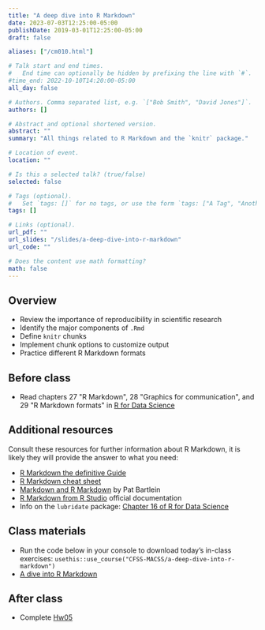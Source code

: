 ```yaml
---
title: "A deep dive into R Markdown"
date: 2023-07-03T12:25:00-05:00
publishDate: 2019-03-01T12:25:00-05:00
draft: false

aliases: ["/cm010.html"]

# Talk start and end times.
#   End time can optionally be hidden by prefixing the line with `#`.
#time_end: 2022-10-10T14:20:00-05:00
all_day: false

# Authors. Comma separated list, e.g. `["Bob Smith", "David Jones"]`.
authors: []

# Abstract and optional shortened version.
abstract: ""
summary: "All things related to R Markdown and the `knitr` package."

# Location of event.
location: ""

# Is this a selected talk? (true/false)
selected: false

# Tags (optional).
#   Set `tags: []` for no tags, or use the form `tags: ["A Tag", "Another Tag"]` for one or more tags.
tags: []

# Links (optional).
url_pdf: ""
url_slides: "/slides/a-deep-dive-into-r-markdown"
url_code: ""

# Does the content use math formatting?
math: false
---
```




## Overview

* Review the importance of reproducibility in scientific research
* Identify the major components of `.Rmd`
* Define `knitr` chunks
* Implement chunk options to customize output
* Practice different R Markdown formats

## Before class

* Read chapters 27 "R Markdown", 28 "Graphics for communication", and 29 "R Markdown formats" in [R for Data Science](http://r4ds.had.co.nz)


## Additional resources

Consult these resources for further information about R Markdown, it is likely they will provide the answer to what you need:
* [R Markdown the definitive Guide](https://bookdown.org/yihui/rmarkdown/)
* [R Markdown cheat sheet](https://posit.co/resources/cheatsheets/?_page=2/)
* [Markdown and R Markdown](https://pjbartlein.github.io/REarthSysSci/markdown.html) by Pat Bartlein
* [R Markdown from R Studio](https://rmarkdown.rstudio.com/lesson-1.html) official documentation
* Info on the `lubridate` package: [Chapter 16 of R for Data Science](https://r4ds.had.co.nz/dates-and-times.html)

## Class materials

* Run the code below in your console to download today’s in-class exercises: `usethis::use_course("CFSS-MACSS/a-deep-dive-into-r-markdown")`
* [A dive into R Markdown](/notes/r-markdown/)


## After class
*  Complete  [Hw05](/homework/debugging-rmarkdown/)



